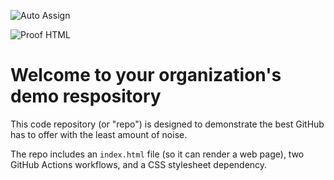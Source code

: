 ![Auto Assign](https://github.com/Mondicoders/demo-repository/actions/workflows/auto-assign.yml/badge.svg)

![Proof HTML](https://github.com/Mondicoders/demo-repository/actions/workflows/proof-html.yml/badge.svg)

# Welcome to your organization's demo respository
This code repository (or "repo") is designed to demonstrate the best GitHub has to offer with the least amount of noise.

The repo includes an `index.html` file (so it can render a web page), two GitHub Actions workflows, and a CSS stylesheet dependency.
